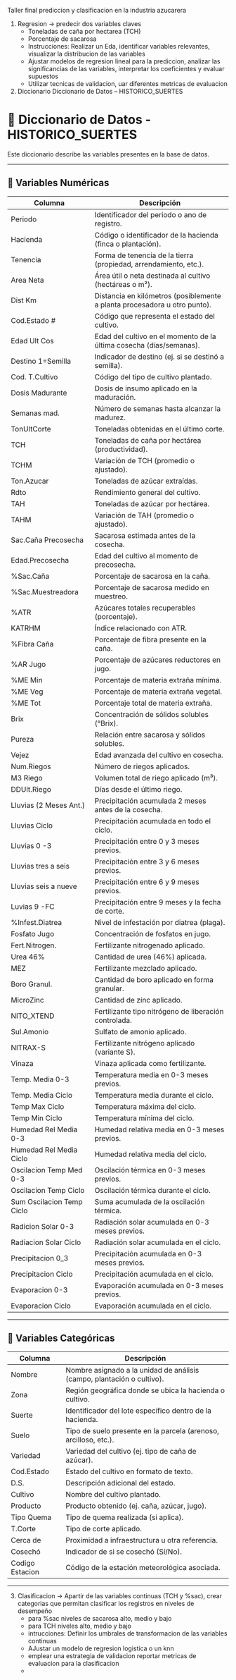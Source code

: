 Taller final prediccion y clasificacion en la industria azucarera
1. Regresion -> predecir dos variables claves
    - Toneladas de caña por hectarea (TCH)
    - Porcentaje de sacarosa
    - Instrucciones: Realizar un Eda, identificar variables relevantes, visualizar la distribucion de las variables
    - Ajustar modelos de regresion lineal para la prediccion, analizar las significancias de las variables, interpretar los coeficientes y evaluar supuestos
    - Utilizar tecnicas de validacion, uar diferentes metricas de evaluacion
2. Diccionario Diccionario de Datos – HISTORICO_SUERTES
# 📖 Diccionario de Datos - HISTORICO_SUERTES

Este diccionario describe las variables presentes en la base de datos.

---

## 🔹 Variables Numéricas

| Columna                        | Descripción                                                                 |
|--------------------------------|-----------------------------------------------------------------------------|
| Periodo                        | Identificador del periodo o ano de registro.                                |
| Hacienda                       | Código o identificador de la hacienda (finca o plantación).                 |
| Tenencia                       | Forma de tenencia de la tierra (propiedad, arrendamiento, etc.).            |
| Area Neta                      | Área útil o neta destinada al cultivo (hectáreas o m²).                      |
| Dist Km                        | Distancia en kilómetros (posiblemente a planta procesadora u otro punto).   |
| Cod.Estado #                   | Código que representa el estado del cultivo.                                |
| Edad Ult Cos                   | Edad del cultivo en el momento de la última cosecha (días/semanas).         |
| Destino 1=Semilla              | Indicador de destino (ej. si se destinó a semilla).                         |
| Cod. T.Cultivo                 | Código del tipo de cultivo plantado.                                        |
| Dosis Madurante                | Dosis de insumo aplicado en la maduración.                                  |
| Semanas mad.                   | Número de semanas hasta alcanzar la madurez.                               |
| TonUltCorte                    | Toneladas obtenidas en el último corte.                                     |
| TCH                            | Toneladas de caña por hectárea (productividad).                             |
| TCHM                           | Variación de TCH (promedio o ajustado).                                     |
| Ton.Azucar                     | Toneladas de azúcar extraídas.                                              |
| Rdto                           | Rendimiento general del cultivo.                                            |
| TAH                            | Toneladas de azúcar por hectárea.                                           |
| TAHM                           | Variación de TAH (promedio o ajustado).                                     |
| Sac.Caña Precosecha            | Sacarosa estimada antes de la cosecha.                                      |
| Edad.Precosecha                | Edad del cultivo al momento de precosecha.                                  |
| %Sac.Caña                      | Porcentaje de sacarosa en la caña.                                          |
| %Sac.Muestreadora              | Porcentaje de sacarosa medido en muestreo.                                  |
| %ATR                           | Azúcares totales recuperables (porcentaje).                                 |
| KATRHM                         | Índice relacionado con ATR.                                                 |
| %Fibra Caña                    | Porcentaje de fibra presente en la caña.                                    |
| %AR Jugo                       | Porcentaje de azúcares reductores en jugo.                                  |
| %ME Min                        | Porcentaje de materia extraña mínima.                                       |
| %ME Veg                        | Porcentaje de materia extraña vegetal.                                      |
| %ME Tot                        | Porcentaje total de materia extraña.                                        |
| Brix                           | Concentración de sólidos solubles (°Brix).                                  |
| Pureza                         | Relación entre sacarosa y sólidos solubles.                                 |
| Vejez                          | Edad avanzada del cultivo en cosecha.                                       |
| Num.Riegos                     | Número de riegos aplicados.                                                 |
| M3 Riego                       | Volumen total de riego aplicado (m³).                                       |
| DDUlt.Riego                    | Días desde el último riego.                                                 |
| Lluvias (2 Meses Ant.)         | Precipitación acumulada 2 meses antes de la cosecha.                        |
| Lluvias Ciclo                  | Precipitación acumulada en todo el ciclo.                                   |
| Lluvias 0 -3                   | Precipitación entre 0 y 3 meses previos.                                    |
| Lluvias tres a seis            | Precipitación entre 3 y 6 meses previos.                                    |
| Lluvias seis a nueve           | Precipitación entre 6 y 9 meses previos.                                    |
| Luvias 9 -FC                   | Precipitación entre 9 meses y la fecha de corte.                            |
| %Infest.Diatrea                | Nivel de infestación por diatrea (plaga).                                   |
| Fosfato Jugo                   | Concentración de fosfatos en jugo.                                          |
| Fert.Nitrogen.                 | Fertilizante nitrogenado aplicado.                                          |
| Urea 46%                       | Cantidad de urea (46%) aplicada.                                            |
| MEZ                            | Fertilizante mezclado aplicado.                                             |
| Boro Granul.                   | Cantidad de boro aplicado en forma granular.                                |
| MicroZinc                      | Cantidad de zinc aplicado.                                                  |
| NITO_XTEND                     | Fertilizante tipo nitrógeno de liberación controlada.                       |
| Sul.Amonio                     | Sulfato de amonio aplicado.                                                 |
| NITRAX-S                       | Fertilizante nitrógeno aplicado (variante S).                               |
| Vinaza                         | Vinaza aplicada como fertilizante.                                          |
| Temp. Media 0-3                | Temperatura media en 0-3 meses previos.                                     |
| Temp. Media Ciclo              | Temperatura media durante el ciclo.                                         |
| Temp Max Ciclo                 | Temperatura máxima del ciclo.                                               |
| Temp Min Ciclo                 | Temperatura mínima del ciclo.                                               |
| Humedad Rel Media 0-3          | Humedad relativa media en 0-3 meses previos.                                |
| Humedad Rel Media Ciclo        | Humedad relativa media del ciclo.                                           |
| Oscilacion Temp Med 0-3        | Oscilación térmica en 0-3 meses previos.                                    |
| Oscilacion Temp Ciclo          | Oscilación térmica durante el ciclo.                                        |
| Sum Oscilacion Temp Ciclo      | Suma acumulada de la oscilación térmica.                                    |
| Radicion Solar 0-3             | Radiación solar acumulada en 0-3 meses previos.                             |
| Radiacion Solar Ciclo          | Radiación solar acumulada en el ciclo.                                      |
| Precipitacion 0_3              | Precipitación acumulada en 0-3 meses previos.                               |
| Precipitacion Ciclo            | Precipitación acumulada en el ciclo.                                        |
| Evaporacion 0-3                | Evaporación acumulada en 0-3 meses previos.                                 |
| Evaporacion Ciclo              | Evaporación acumulada en el ciclo.                                          |

---

## 🔹 Variables Categóricas

| Columna          | Descripción                                                                 |
|------------------|-----------------------------------------------------------------------------|
| Nombre           | Nombre asignado a la unidad de análisis (campo, plantación o cultivo).       |
| Zona             | Región geográfica donde se ubica la hacienda o cultivo.                     |
| Suerte           | Identificador del lote específico dentro de la hacienda.                    |
| Suelo            | Tipo de suelo presente en la parcela (arenoso, arcilloso, etc.).            |
| Variedad         | Variedad del cultivo (ej. tipo de caña de azúcar).                          |
| Cod.Estado       | Estado del cultivo en formato de texto.                                     |
| D.S.             | Descripción adicional del estado.                                           |
| Cultivo          | Nombre del cultivo plantado.                                                |
| Producto         | Producto obtenido (ej. caña, azúcar, jugo).                                 |
| Tipo Quema       | Tipo de quema realizada (si aplica).                                        |
| T.Corte          | Tipo de corte aplicado.                                                     |
| Cerca de         | Proximidad a infraestructura u otra referencia.                             |
| Cosechó          | Indicador de si se cosechó (Sí/No).                                         |
| Codigo Estacion  | Código de la estación meteorológica asociada.                               |

---


3. Clasificacion -> Apartir de las variables continuas (TCH y %sac), crear categorias que permitan clasificar los registros en niveles de desempeño
    - para %sac niveles de sacarosa alto, medio y bajo
    - para TCH niveles alto, medio y bajo
    - intrucciones: Definir los umbrales de transformacion de las variables continuas
    - AJustar un modelo de regresion logistica o un knn
    - emplear una estrategia de validacion reportar metricas de evaluacion para la clasificacion
    - 


